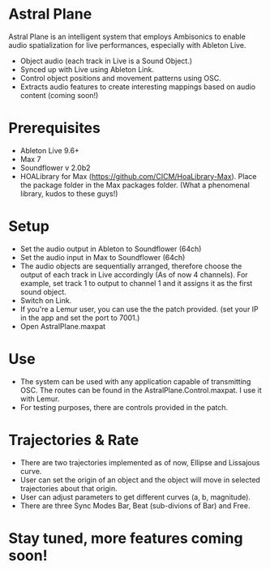 # Astral Plane

Astral Plane is an intelligent system that employs Ambisonics to enable audio spatialization for live performances, especially with Ableton Live.

  - Object audio (each track in Live is a Sound Object.)
  - Synced up with Live using Ableton Link.
  - Control object positions and movement patterns using OSC.
  - Extracts audio features to create interesting mappings based on audio content (coming soon!)

# Prerequisites
  - Ableton Live 9.6+
  - Max 7
  - Soundflower v 2.0b2
  - HOALibrary for Max (https://github.com/CICM/HoaLibrary-Max). Place the package folder in the Max packages folder. (What a phenomenal library, kudos to these guys!)

# Setup
  - Set the audio output in Ableton to Soundflower (64ch)
  - Set the audio input in Max to Soundflower (64ch)
  - The audio objects are sequentially arranged, therefore choose the output of each track in Live accordingly (As of now 4 channels). For example, set track 1 to output to channel 1 and it assigns it as the first sound object.
  - Switch on Link.
  - If you're a Lemur user, you can use the the patch provided. (set your IP in the app and set the port to 7001.)
  - Open AstralPlane.maxpat

# Use
  - The system can be used with any application capable of transmitting OSC. The routes can be found in the AstralPlane.Control.maxpat. I use it with Lemur.
  - For testing purposes, there are controls provided in the patch.

# Trajectories & Rate
  - There are two trajectories implemented as of now, Ellipse and Lissajous curve.
  - User can set the origin of an object and the object will move in selected trajectories about that origin.
  - User can adjust parameters to get different curves (a, b, magnitude).
  - There are three Sync Modes Bar, Beat (sub-divions of Bar) and Free.

# Stay tuned, more features coming soon!
